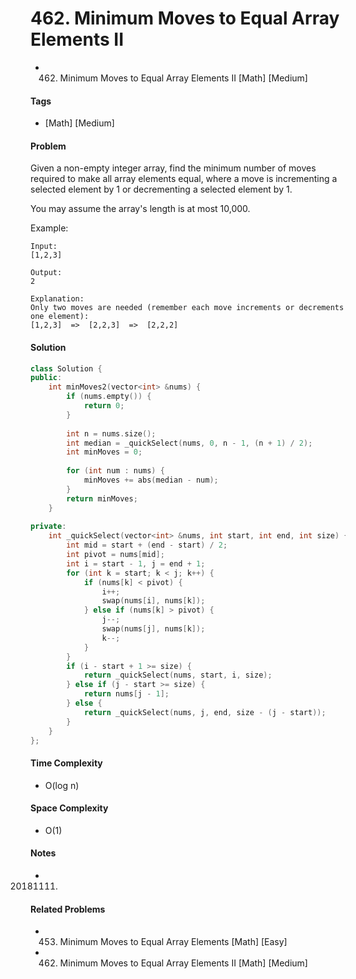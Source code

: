 # 462. Minimum Moves to Equal Array Elements II
- 462. Minimum Moves to Equal Array Elements II [Math] [Medium]

#### Tags
- [Math] [Medium]

#### Problem
Given a non-empty integer array, find the minimum number of moves required to make all array elements equal, where a move is incrementing a selected element by 1 or decrementing a selected element by 1.

You may assume the array's length is at most 10,000.

Example:

    Input:
    [1,2,3]

    Output:
    2

    Explanation:
    Only two moves are needed (remember each move increments or decrements one element):
    [1,2,3]  =>  [2,2,3]  =>  [2,2,2]

#### Solution
``` C++
class Solution {
public:
    int minMoves2(vector<int> &nums) {
        if (nums.empty()) {
            return 0;
        }
        
        int n = nums.size();
        int median = _quickSelect(nums, 0, n - 1, (n + 1) / 2);
        int minMoves = 0;
        
        for (int num : nums) {
            minMoves += abs(median - num);
        }
        return minMoves;
    }
    
private:
    int _quickSelect(vector<int> &nums, int start, int end, int size) {
        int mid = start + (end - start) / 2;
        int pivot = nums[mid];
        int i = start - 1, j = end + 1;
        for (int k = start; k < j; k++) {
            if (nums[k] < pivot) {
                i++;
                swap(nums[i], nums[k]);
            } else if (nums[k] > pivot) {
                j--;
                swap(nums[j], nums[k]);
                k--;
            }
        }
        if (i - start + 1 >= size) {
            return _quickSelect(nums, start, i, size);
        } else if (j - start >= size) {
            return nums[j - 1];
        } else {
            return _quickSelect(nums, j, end, size - (j - start));
        }
    }
};
```

#### Time Complexity
- O(log n)

#### Space Complexity
- O(1)

#### Notes
- 20181111.

#### Related Problems
- 453. Minimum Moves to Equal Array Elements [Math] [Easy]
- 462. Minimum Moves to Equal Array Elements II [Math] [Medium]
